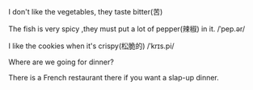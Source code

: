  I don't like the vegetables, they taste bitter(苦)

The fish is very spicy ,they must put a lot of pepper(辣椒) in it.  /ˈpep.ər/

I like the cookies when it's crispy(松脆的)  /ˈkrɪs.pi/

Where are we going for dinner?

There is a French restaurant there if you want a slap-up dinner.

